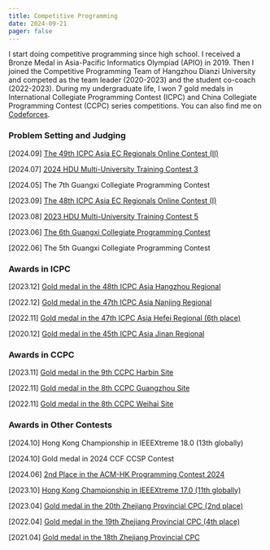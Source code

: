 ```yaml
---
title: Competitive Programming
date: 2024-09-21
pager: false
---
```


I start doing competitive programming since high school. I received a Bronze Medal in Asia-Pacific Informatics Olympiad (APIO) in 2019. Then I joined the Competitive Programming Team of Hangzhou Dianzi University and competed as the team leader (2020-2023) and the student co-coach (2022-2023). During my undergraduate life, I won 7 gold medals in International Collegiate Programming Contest (ICPC) and China Collegiate Programming Contest (CCPC) series competitions. You can also find me on [Codeforces](https://codeforces.com/profile/SGColin).

### Problem Setting and Judging

[2024.09] [The 49th ICPC Asia EC Regionals Online Contest (II)](https://codeforces.com/gym/105358)

[2024.07] [2024 HDU Multi-University Training Contest 3](https://acm.hdu.edu.cn/search.php?field=problem&key=2024%A1%B0%B6%A4%B0%D2%B1%E0%B3%CC%A1%B1%D6%D0%B9%FA%B4%F3%D1%A7%C9%FA%CB%E3%B7%A8%C9%E8%BC%C6%B3%AC%BC%B6%C1%AA%C8%FC%A3%A83%A3%A9&source=1&searchmode=source)

[2024.05] The 7th Guangxi Collegiate Programming Contest 

[2023.09] [The 48th ICPC Asia EC Regionals Online Contest (I)](https://codeforces.com/gym/104639)

[2023.08] [2023 HDU Multi-University Training Contest 5](https://acm.hdu.edu.cn/search.php?field=problem&key=2023%A1%B0%B6%A4%B0%D2%B1%E0%B3%CC%A1%B1%D6%D0%B9%FA%B4%F3%D1%A7%C9%FA%CB%E3%B7%A8%C9%E8%BC%C6%B3%AC%BC%B6%C1%AA%C8%FC%A3%A85%A3%A9&source=1&searchmode=source)

[2023.06] [The 6th Guangxi Collegiate Programming Contest](https://ac.nowcoder.com/acm/contest/59040)

[2022.06] The 5th Guangxi Collegiate Programming Contest

### Awards in ICPC

[2023.12] [Gold medal in the 48th ICPC Asia Hangzhou Regional](icpc-48-hangzhou.pdf)

[2022.12] [Gold medal in the 47th ICPC Asia Nanjing Regional](icpc-47-nanjing.pdf)

[2022.11] [Gold medal in the 47th ICPC Asia Hefei Regional (6th place)](icpc-47-hefei.pdf)

[2020.12] [Gold medal in the 45th ICPC Asia Jinan Regional](icpc-45-jinan.pdf)

### Awards in CCPC

[2023.11] [Gold medal in the 9th CCPC Harbin Site](ccpc-9-harbin.jpg)

[2022.11] [Gold medal in the 8th CCPC Guangzhou Site](ccpc-8-guangzhou.jpg)

[2022.11] [Gold medal in the 8th CCPC Weihai Site](ccpc-8-weihai.jpg)

### Awards in Other Contests

[2024.10] Hong Kong Championship in IEEEXtreme 18.0 (13th globally)

[2024.10] Gold medal in 2024 CCF CCSP Contest

[2024.06] [2nd Place in the ACM-HK Programming Contest 2024](acmhk-2024.pdf)

[2023.10] [Hong Kong Championship in IEEEXtreme 17.0 (11th globally)](IEEEXTREME17.0.pdf)

[2023.04] [Gold medal in the 20th Zhejiang Provincial CPC (2nd place)](ZJCPC-20.pdf)

[2022.04] [Gold medal in the 19th Zhejiang Provincial CPC (4th place)](ZJCPC-19.jpeg)

[2021.04] [Gold medal in the 18th Zhejiang Provincial CPC](ZJCPC-18.jpg)